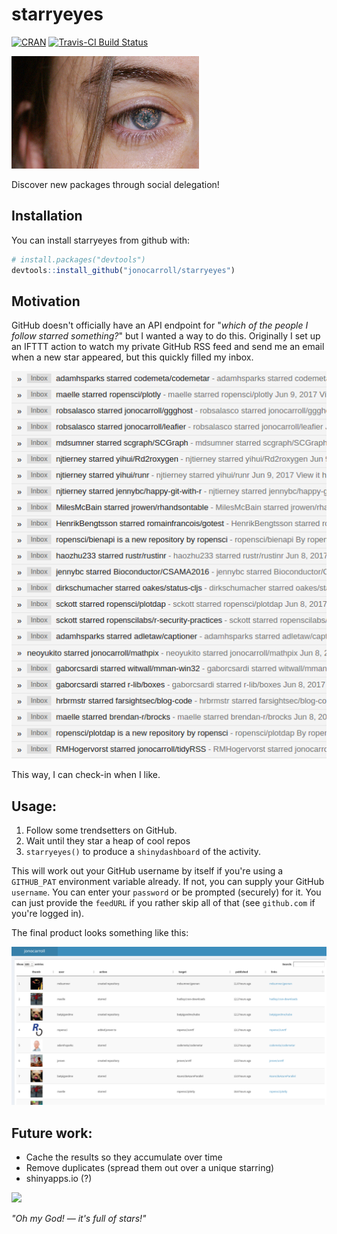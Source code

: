 # starryeyes

[![CRAN](https://www.r-pkg.org/badges/version/starryeyes)]()
[![Travis-CI Build Status](https://travis-ci.org/jonocarroll/starryeyes.svg?branch=master)](https://travis-ci.org/jonocarroll/starryeyes)

![](./man/figures/starsinhereyes_banner.jpg)

Discover new packages through social delegation! 

## Installation

You can install starryeyes from github with:

``` r
# install.packages("devtools")
devtools::install_github("jonocarroll/starryeyes")
```

## Motivation

GitHub doesn't officially have an API endpoint for "_which of the people I follow starred something?_" but I wanted a way to do this. Originally I set up an IFTTT action to watch my private GitHub RSS feed and send me an email when a new star appeared, but this quickly filled my inbox.

![](./man/figures/githubstars.png)

This way, I can check-in when I like.


## Usage:

1. Follow some trendsetters on GitHub.
2. Wait until they star a heap of cool repos
3. `starryeyes()` to produce a `shinydashboard` of the activity.

This will work out your GitHub username by itself if you're using a `GITHUB_PAT` environment variable already. If not, you can supply your GitHub `username`. You can enter your `password` or be prompted (securely) for it. You can just provide the `feedURL` if you rather skip all of that (see `github.com` if you're logged in).

The final product looks something like this:

![](./man/figures/shinydashboard.png)

## Future work:

- Cache the results so they accumulate over time
- Remove duplicates (spread them out over a unique starring)
- shinyapps.io (?)

![](./man/figures/fullofstars.gif)

_"Oh my God! — it's full of stars!"_
